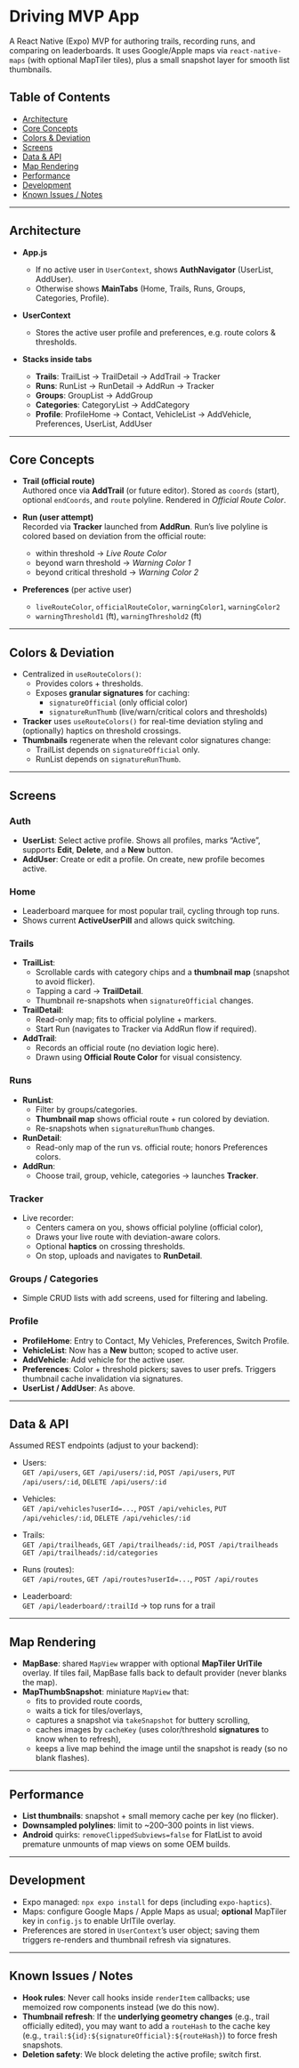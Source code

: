 # Driving MVP App

A React Native (Expo) MVP for authoring trails, recording runs, and comparing on leaderboards. It uses Google/Apple maps via `react-native-maps` (with optional MapTiler tiles), plus a small snapshot layer for smooth list thumbnails.

## Table of Contents
- [Architecture](#architecture)
- [Core Concepts](#core-concepts)
- [Colors & Deviation](#colors--deviation)
- [Screens](#screens)
- [Data & API](#data--api)
- [Map Rendering](#map-rendering)
- [Performance](#performance)
- [Development](#development)
- [Known Issues / Notes](#known-issues--notes)

---

## Architecture

- **App.js**  
  - If no active user in `UserContext`, shows **AuthNavigator** (UserList, AddUser).
  - Otherwise shows **MainTabs** (Home, Trails, Runs, Groups, Categories, Profile).

- **UserContext**  
  - Stores the active user profile and preferences, e.g. route colors & thresholds.

- **Stacks inside tabs**  
  - **Trails**: TrailList → TrailDetail → AddTrail → Tracker
  - **Runs**: RunList → RunDetail → AddRun → Tracker
  - **Groups**: GroupList → AddGroup
  - **Categories**: CategoryList → AddCategory
  - **Profile**: ProfileHome → Contact, VehicleList → AddVehicle, Preferences, UserList, AddUser

---

## Core Concepts

- **Trail (official route)**  
  Authored once via **AddTrail** (or future editor). Stored as `coords` (start), optional `endCoords`, and `route` polyline. Rendered in *Official Route Color*.

- **Run (user attempt)**  
  Recorded via **Tracker** launched from **AddRun**. Run’s live polyline is colored based on deviation from the official route:
  - within threshold → *Live Route Color*
  - beyond warn threshold → *Warning Color 1*
  - beyond critical threshold → *Warning Color 2*

- **Preferences** (per active user)  
  - `liveRouteColor`, `officialRouteColor`, `warningColor1`, `warningColor2`
  - `warningThreshold1` (ft), `warningThreshold2` (ft)

---

## Colors & Deviation

- Centralized in `useRouteColors()`:
  - Provides colors + thresholds.
  - Exposes **granular signatures** for caching:
    - `signatureOfficial` (only official color)
    - `signatureRunThumb` (live/warn/critical colors and thresholds)
- **Tracker** uses `useRouteColors()` for real-time deviation styling and (optionally) haptics on threshold crossings.
- **Thumbnails** regenerate when the relevant color signatures change:
  - TrailList depends on `signatureOfficial` only.
  - RunList depends on `signatureRunThumb`.

---

## Screens

### Auth
- **UserList**: Select active profile. Shows all profiles, marks “Active”, supports **Edit**, **Delete**, and a **New** button.
- **AddUser**: Create or edit a profile. On create, new profile becomes active.

### Home
- Leaderboard marquee for most popular trail, cycling through top runs.  
- Shows current **ActiveUserPill** and allows quick switching.

### Trails
- **TrailList**:  
  - Scrollable cards with category chips and a **thumbnail map** (snapshot to avoid flicker).
  - Tapping a card → **TrailDetail**.
  - Thumbnail re-snapshots when `signatureOfficial` changes.
- **TrailDetail**:  
  - Read-only map; fits to official polyline + markers.
  - Start Run (navigates to Tracker via AddRun flow if required).
- **AddTrail**:  
  - Records an official route (no deviation logic here).
  - Drawn using **Official Route Color** for visual consistency.

### Runs
- **RunList**:  
  - Filter by groups/categories.
  - **Thumbnail map** shows official route + run colored by deviation.
  - Re-snapshots when `signatureRunThumb` changes.
- **RunDetail**:  
  - Read-only map of the run vs. official route; honors Preferences colors.
- **AddRun**:  
  - Choose trail, group, vehicle, categories → launches **Tracker**.

### Tracker
- Live recorder:
  - Centers camera on you, shows official polyline (official color),
  - Draws your live route with deviation-aware colors.
  - Optional **haptics** on crossing thresholds.
  - On stop, uploads and navigates to **RunDetail**.

### Groups / Categories
- Simple CRUD lists with add screens, used for filtering and labeling.

### Profile
- **ProfileHome**: Entry to Contact, My Vehicles, Preferences, Switch Profile.
- **VehicleList**: Now has a **New** button; scoped to active user.
- **AddVehicle**: Add vehicle for the active user.
- **Preferences**: Color + threshold pickers; saves to user prefs. Triggers thumbnail cache invalidation via signatures.
- **UserList / AddUser**: As above.

---

## Data & API

Assumed REST endpoints (adjust to your backend):

- Users:  
  `GET /api/users`, `GET /api/users/:id`, `POST /api/users`, `PUT /api/users/:id`, `DELETE /api/users/:id`

- Vehicles:  
  `GET /api/vehicles?userId=...`, `POST /api/vehicles`, `PUT /api/vehicles/:id`, `DELETE /api/vehicles/:id`

- Trails:  
  `GET /api/trailheads`, `GET /api/trailheads/:id`, `POST /api/trailheads`  
  `GET /api/trailheads/:id/categories`

- Runs (routes):  
  `GET /api/routes`, `GET /api/routes?userId=...`, `POST /api/routes`

- Leaderboard:  
  `GET /api/leaderboard/:trailId` → top runs for a trail

---

## Map Rendering

- **MapBase**: shared `MapView` wrapper with optional **MapTiler UrlTile** overlay. If tiles fail, MapBase falls back to default provider (never blanks the map).
- **MapThumbSnapshot**: miniature `MapView` that:
  - fits to provided route coords,
  - waits a tick for tiles/overlays,
  - captures a snapshot via `takeSnapshot` for buttery scrolling,
  - caches images by `cacheKey` (uses color/threshold **signatures** to know when to refresh),
  - keeps a live map behind the image until the snapshot is ready (so no blank flashes).

---

## Performance

- **List thumbnails**: snapshot + small memory cache per key (no flicker).
- **Downsampled polylines**: limit to ~200–300 points in list views.
- **Android** quirks: `removeClippedSubviews=false` for FlatList to avoid premature unmounts of map views on some OEM builds.

---

## Development

- Expo managed: `npx expo install` for deps (including `expo-haptics`).
- Maps: configure Google Maps / Apple Maps as usual; **optional** MapTiler key in `config.js` to enable UrlTile overlay.
- Preferences are stored in `UserContext`’s user object; saving them triggers re-renders and thumbnail refresh via signatures.

---

## Known Issues / Notes

- **Hook rules**: Never call hooks inside `renderItem` callbacks; use memoized row components instead (we do this now).
- **Thumbnail refresh**: If the **underlying geometry changes** (e.g., trail officially edited), you may want to add a `routeHash` to the cache key (e.g., `trail:${id}:${signatureOfficial}:${routeHash}`) to force fresh snapshots.
- **Deletion safety**: We block deleting the active profile; switch first.
